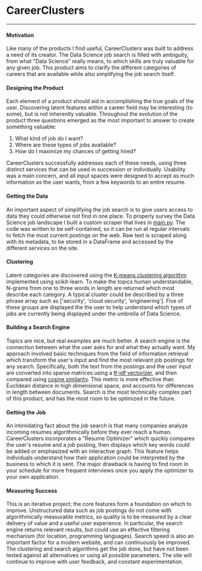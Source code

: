 # CareerClusters
----
#### Motivation
Like many of the products I find useful, CareerClusters was built to address a need of its creator. The Data Science job search is filled with ambiguity, from what "Data Science" really means, to which skills are truly valuable for any given job. This product aims to clarify the different categories of careers that are available while also simplifying the job search itself. 

#### Designing the Product
Each element of a product should aid in accomplishing the true goals of the user. Discovering latent features within a career field may be interesting (to some), but is not inherently valuable. Throughout the evolution of the product three questions emerged as the most important to answer to create something valuable:
1. What kind of job do I want?
2. Where are these types of jobs available?
3. How do I maximize my chances of getting hired?

CareerClusters successfully addresses each of these needs, using three distinct services that can be used in succession or individually. Usability was a main concern, and all input spaces were designed to accept as much information as the user wants, from a few keywords to an entire resume.

#### Getting the Data
An important aspect of simplifying the job search is to give users access to data they could otherwise not find in one place. To properly survey the Data Science job landscape I built a custom scraper that lives in [main.py](https://github.com/LDinLA/CareerClusters/blob/master/main.py). The code was written to be self-contained, so it can be run at regular intervals to fetch the most current postings on the web. Raw text is scraped along with its metadata, to be stored in a DataFrame and accessed by the different services on the site.

#### Clustering
Latent categories are discovered using the [K-means clustering algorithm](http://scikit-learn.org/stable/modules/clustering.html#k-means) implemented using scikit-learn. To make the topics human understandable, N-grams from one to three words in length are returned which most describe each category. A typical cluster could be described by a three phrase array such as ['security', 'cloud security', 'engineering']. Five of these groups are displayed the the user to help understand which types of jobs are currently being displayed under the umbrella of Data Science.

#### Building a Search Engine
Topics are nice, but real examples are much better. A search engine is the connection between what the user asks for and what they actually want. My approach involved basic techniques from the field of information retrieval which transform the user's input and find the most relevant job postings for any search. Specifically, both the text from the postings and the user input are converted into sparse matrices using a [tf-idf vectorizer](http://scikit-learn.org/stable/modules/generated/sklearn.feature_extraction.text.TfidfVectorizer.html), and then compared using [cosine similarity](http://en.wikipedia.org/wiki/Cosine_similarity). This metric is more effective than Euclidean distance in high dimensional space, and accounts for differences in length between documents. Search is the most technically complex part of this product, and has the most room to be optimized in the future.

#### Getting the Job
An intimidating fact about the job search is that many companies analyze incoming resumes algorithmically before they ever reach a human. CareerClusters incorporates a "Resume Optimizer" which quickly compares the user's resume and a job posting, then displays which key words could be added or emphasized with an interactive graph. This feature helps individuals understand how their application could be interpreted by the business to which it is sent. The major drawback is having to find room in your schedule for more frequent interviews once you apply the optimizer to your own application.

#### Measuring Success
This is an iterative project; the core features form a foundation on which to improve. Unstructured data such as job postings do not come with algorithmically measurable metrics, so quality is to be measured by a clear delivery of value and a useful user experience. In particular, the search engine returns relevant results, but could use an effective filtering mechanism (for location, programming languages). Search speed is also an important factor for a modern website, and can continuously be improved. The clustering and search algorithms get the job done, but have not been tested against all alternatives or using all possible parameters. The site will continue to improve with user feedback, and constant experimentation. 

